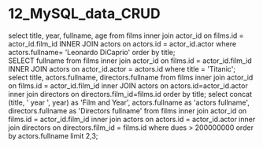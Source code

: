 # 12_MySQL_data_CRUD
select title, year, fullname, age from films inner join actor_id on films.id = actor_id.film_id INNER JOIN actors on actors.id = actor_id.actor where actors.fullname= 'Leonardo DiCaprio' order by title;<br/>
SELECT fullname from films inner join actor_id on films.id = actor_id.film_id INNER JOIN actors on actor_id.actor = actors.id where title = 'Titanic';
select title, actors.fullname, directors.fullname from films inner join actor_id on films.id = actor_id.film_id inner JOIN actors on actors.id=actor_id.actor inner join directors on directors.film_id=films.id order by title;
select concat (title, ' year ', year) as 'Film and Year', actors.fullname as 'actors fullname', directors.fullname as 'Directors fullname' from films inner join actor_id on films.id = actor_id.film_id inner join actors on actors.id = actor_id.actor inner join directors on directors.film_id = films.id where dues > 200000000 order by actors.fullname limit 2,3;

